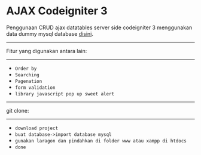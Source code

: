 # AJAX Codeigniter 3

Penggunaan CRUD ajax datatables server side codeigniter 3 menggunakan data dummy mysql database [disini](http://filldb.info/dbgenerator).

*********
Fitur yang digunakan antara lain:
*********

-  `Order by`
-  `Searching`
-  `Pagenation`
-  `form validation`
-  `library javascript pop up sweet alert`

*********
git clone:
*********

-  `download project`
-  `buat database->import database mysql`
-  `gunakan laragon dan pindahkan di folder www atau xampp di htdocs`
-  `done`


